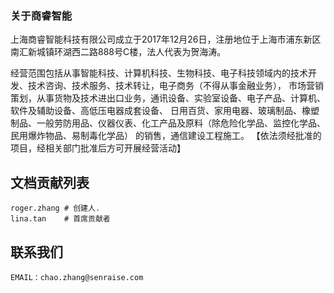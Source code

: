 ### 关于商睿智能

上海商睿智能科技有限公司成立于2017年12月26日，注册地位于上海市浦东新区南汇新城镇环湖西二路888号C楼，法人代表为贺海涛。

经营范围包括从事智能科技、计算机科技、生物科技、电子科技领域内的技术开发、技术咨询、技术服务、技术转让，电子商务（不得从事金融业务），
市场营销策划，从事货物及技术进出口业务，通讯设备、实验室设备、电子产品、计算机、软件及辅助设备、高低压电器成套设备、
日用百货、家用电器、玻璃制品、橡塑制品、一般劳防用品、仪器仪表、化工产品及原料（除危险化学品、监控化学品、民用爆炸物品、易制毒化学品）
的销售，通信建设工程施工。 【依法须经批准的项目，经相关部门批准后方可开展经营活动】




## 文档贡献列表

    roger.zhang # 创建人.
    lina.tan    # 首席贡献者


## 联系我们
``EMAIL：chao.zhang@senraise.com``
